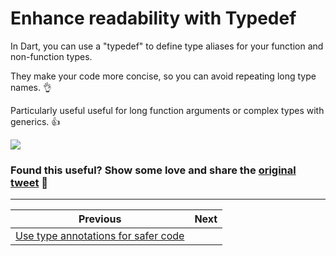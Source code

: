 # Enhance readability with Typedef

In Dart, you can use a "typedef" to define type aliases for your function and non-function types.

They make your code more concise, so you can avoid repeating long type names. 👌

Particularly useful useful for long function arguments or complex types with generics. 👍

![](073.0.gif)


### Found this useful? Show some love and share the [original tweet](https://twitter.com/biz84/status/1579426576978087936) 🙏

---

| Previous | Next |
| -------- | ---- |
| [Use type annotations for safer code](../0072-use-type-annotations-for-safer-code/index.md) |  |

